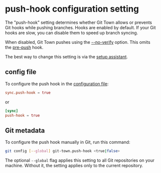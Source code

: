# push-hook configuration setting

The "push-hook" setting determines whether Git Town allows or prevents Git hooks
while pushing branches. Hooks are enabled by default. If your Git hooks are
slow, you can disable them to speed up branch syncing.

When disabled, Git Town pushes using the
[--no-verify](https://git-scm.com/docs/git-push) option. This omits the
[pre-push](https://git-scm.com/docs/githooks#_pre_push) hook.

The best way to change this setting is via the
[setup assistant](../configuration.md).

## config file

To configure the push hook in the
[configuration file](../configuration-file.md):

```toml
sync.push-hook = true
```

or

```toml
[sync]
push-hook = true
```

## Git metadata

To configure the push hook manually in Git, run this command:

```bash
git config [--global] git-town.push-hook <true|false>
```

The optional `--global` flag applies this setting to all Git repositories on
your machine. Without it, the setting applies only to the current repository.
